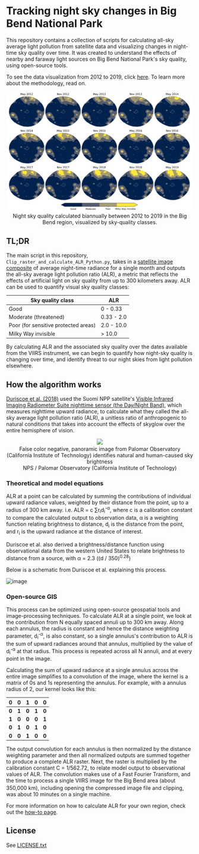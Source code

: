 # Tracking night sky changes in Big Bend National Park
This repository contains a collection of scripts for calculating all-sky average light pollution from satellite data and visualizing changes in night-time sky quality over time. It was created to understand the effects of nearby and faraway light sources on Big Bend National Park's sky quality, using open-source tools. 

To see the data visualization from 2012 to 2019, click [here](https://bigbendnp.github.io/NightSkyQuality/pages/NightSkyViz.html). To learn more about the methodology, read on.

<p align="center">
  <img src="images/ALR_classification_May_Nov_cropped.png?raw=true">
  <br/> Night sky quality calculated biannually between 2012 to 2019 in the Big Bend region, visualized by sky-quality classes.
</p>

## TL;DR

The main script in this repository, `Clip_raster_and_calculate_ALR_Python.py`, takes in a [satellite image composite](https://eogdata.mines.edu/download_dnb_composites.html) of average night-time radiance for a single month and outputs the all-sky average light pollution ratio (ALR), a metric that reflects the effects of artificial light on sky quality from up to 300 kilometers away. ALR can be used to quantify visual sky quality classes:

| Sky quality class | ALR |
| ----------------- | --- |
| Good | 0 - 0.33 |
| Moderate (threatened) | 0.33 - 2.0 |
| Poor (for sensitive protected areas) | 2.0 - 10.0 |
| Milky Way invisible | > 10.0 |

By calculating ALR and the associated sky quality over the dates available from the VIIRS instrument, we can begin to quantify how night-sky quality is changing over time, and identify threat to our night skies from light pollution elsewhere. 

## How the algorithm works
[Duriscoe et al. (2018)](https://www.researchgate.net/publication/324789721_A_simplified_model_of_all-sky_artificial_sky_glow_derived_from_VIIRS_DayNight_band_data) used the Suomi NPP satellite's [Visible Infrared Imaging Radiometer Suite nighttime sensor (the Day/Night Band)](https://maps.ngdc.noaa.gov/viewers/VIIRS_DNB_nighttime_imagery/index.html), which measures nighttime upward radiance, to calculate what they called the all-sky average light pollution ratio (ALR), a unitless ratio of anthropogenic to natural conditions that takes into account the effects of skyglow over the entire hemisphere of vision.

<p align="center">
  <img src="https://www.nps.gov/subjects/nightskies/images/panoramic-big_1.jpg?maxwidth=650&autorotate=false">
  <br/> False color negative, panoramic image from Palomar Observatory (California Institute of Technology) identifies natural and human-caused sky brightness <br/>
NPS / Palomar Observatory (California Institute of Technology)
</p>

### Theoretical and model equations
ALR at a point can be calculated by summing the contributions of individual upward radiance values, weighted by their distance from the point, up to a radius of 300 km away. i.e. ALR = c &sum;r<sub>i</sub>d<sub>i</sub><sup>-&alpha;</sup>, where c is a calibration constant to compare the calculated output to observation data, &alpha; is a weighting function relating brightness to distance, d<sub>i</sub> is the distance from the point, and r<sub>i</sub> is the upward radiance at the distance of interest.

Duriscoe et al. also derived a brightness/distance function using observational data from the western United States to relate brightness to distance from a source, with &alpha; = 2.3 ((d &#47; 350)<sup>0.28</sup>)

Below is a schematic from Duriscoe et al. explaining this process. 

![image](https://www.researchgate.net/profile/Dan_Duriscoe/publication/324789721/figure/fig4/AS:628370182258695@1526826534880/The-flowchart-for-the-python-script-that-creates-the-dataset-a-TIFF-image-of-ALR-values.png)

### Open-source GIS
This process can be optimized using open-source geospatial tools and image-processing techniques. To calculate ALR at a single point, we look at the contribution from N equally spaced annuli up to 300 km away. Along each annulus, the radius is constant and hence the distance weighting parameter, d<sub>i</sub><sup>-&alpha;</sup>, is also constant, so a single annulus's contribution to ALR is the sum of upward radiances around that annulus, multiplied by the value of d<sub>i</sub><sup>-&alpha;</sup> at that radius. This process is repeated across all N annuli, and at every point in the image.

Calculating the sum of upward radiance at a single annulus across the entire image simplifies to a convolution of the image, where the kernel is a matrix of 0s and 1s representing the annulus. For example, with a annulus radius of 2, our kernel looks like this:

| 0 | 0 | 1 | 0 | 0 | 
|---|---|---|---|---|
| **0** | **1** | **0** | **1** | **0** | 
| **1** | **0** | **0** | **0** | **1** |
| **0** | **1** | **0** | **1** | **0** | 
| **0** | **0** | **1** | **0** | **0** |

The output convolution for each annulus is then normalized by the distance weighting parameter and then all normalized outputs are summed together to produce a complete ALR raster. Next, the raster is multiplied by the calibration constant C = 1/562.72, to relate model output to observational values of ALR. The convolution makes use of a Fast Fourier Transform, and the time to process a single VIIRS image for the Big Bend area (about 350,000 km<sup></sup>), including opening the compressed image file and clipping, was about 10 minutes on a single machine. 

For more information on how to calculate ALR for your own region, check out the [how-to page](https://github.com/katyabbott/nps-night-rad/blob/master/HOWTO.md).

## License

See [LICENSE.txt](/LICENSE.txt)
